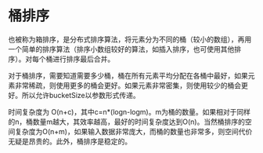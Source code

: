 # 桶排序

也被称为箱排序，是分布式排序算法，将元素分为不同的桶（较小的数组），再用一个简单的排序算法（排序小数组较好的算法，如插入排序，也可使用其他排序）。对每个桶进行排序最后合并。

对于桶排序，需要知道需要多少桶，桶在所有元素平均分配在各桶中最好，如果元素非常稀疏，则使用更多的桶会更好。如果元素非常密集，则使用较少的桶会更好。所以允许bucketSize以参数形式传递。

时间复杂度为 O(n+c)，其中c=n*(logn-logm)。m为桶的数量。如果相对于同样的n，桶数量m越大，其效率越高，最好的时间复杂度达到O(n)。当然桶排序的空间复杂度为O(n+m)，如果输入数据非常庞大，而桶的数量也非常多，则空间代价无疑是昂贵的。此外，桶排序是稳定的。
